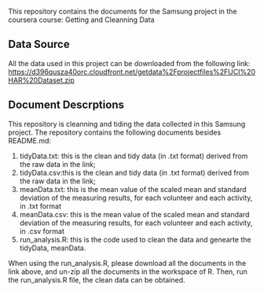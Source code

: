 This repository contains the documents for the Samsung project in the coursera course: Getting and Cleanning Data

## Data Source
All the data used in this project can be downloaded from the following link:
https://d396qusza40orc.cloudfront.net/getdata%2Fprojectfiles%2FUCI%20HAR%20Dataset.zip

## Document Descrptions
This repository is cleanning and tiding the data collected in this Samsung project.
The repository contains the following documents besides README.md:
1. tidyData.txt: this is the clean and tidy data (in .txt format) derived from the raw data in the link;
2. tidyData.csv:this is the clean and tidy data (in .txt format) derived from the raw data in the link;
3. meanData.txt: this is the mean value of the scaled mean and standard deviation of the measuring results, for each volunteer and each activity, in .txt format
4. meanData.csv: this is the mean value of the scaled mean and standard deviation of the measuring results, for each volunteer and each activity, in .csv format
5. run_analysis.R: this is the code used to clean the data and genearte the tidyData, meanData.

When using the run_analysis.R, please download all the documents in the link above, and un-zip all the documents in the workspace of R.
Then, run the run_analysis.R file, the clean data can be obtained.
